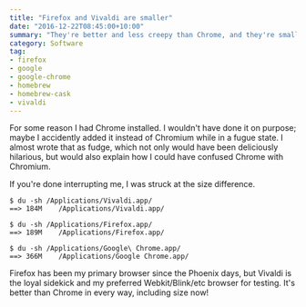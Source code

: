 ```yaml
---
title: "Firefox and Vivaldi are smaller"
date: "2016-12-22T08:45:00+10:00"
summary: "They're better and less creepy than Chrome, and they're smaller!"
category: Software
tag:
- firefox
- google
- google-chrome
- homebrew
- homebrew-cask
- vivaldi
---
```

For some reason I had Chrome installed. I wouldn't have done it on purpose; maybe I accidently added it instead of Chromium while in a fugue state. I almost wrote that as fudge, which not only would have been deliciously hilarious, but would also explain how I could have confused Chrome with Chromium.

If you're done interrupting me, I was struck at the size difference.

    $ du -sh /Applications/Vivaldi.app/
    ==> 184M    /Applications/Vivaldi.app/
   
    $ du -sh /Applications/Firefox.app/
    ==> 189M    /Applications/Firefox.app/

    $ du -sh /Applications/Google\ Chrome.app/
    ==> 366M    /Applications/Google Chrome.app/

Firefox has been my primary browser since the Phoenix days, but Vivaldi is the loyal sidekick and my preferred Webkit/Blink/etc browser for testing. It's better than Chrome in every way, including size now!

